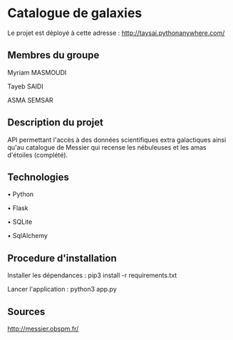 
# Catalogue de galaxies

Le projet est déployé à cette adresse :
http://taysai.pythonanywhere.com/

## Membres du groupe 

Myriam MASMOUDI

Tayeb SAIDI

ASMA SEMSAR 

## Description du projet
API permettant l'accès à des données scientifiques extra galactiques ainsi qu'au catalogue de Messier qui recense les nébuleuses et les amas d'étoiles (complété).

## Technologies
•	Python

•	Flask

•	SQLite

•	SqlAlchemy


## Procedure d'installation

Installer les dépendances :
pip3 install -r requirements.txt

Lancer l'application :
python3 app.py

## Sources
http://messier.obspm.fr/

